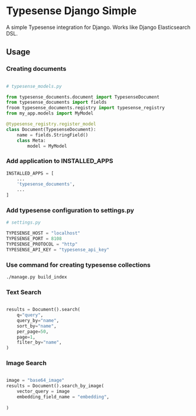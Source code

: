 # Typesense Django Simple

A simple Typesense integration for Django. Works like Django Elasticsearch DSL.

## Usage


### Creating documents

```python

# typesense_models.py

from typesense_documents.document import TypesenseDocument
from typesense_documents import fields
froom typesense_documents.registry import typesense_registry
from my_app.models import MyModel

@typesense_registry.register_model
class Document(TypesenseDocument):
    name = fields.StringField()
    class Meta: 
        model = MyModel
```

### Add application to INSTALLED_APPS

```python
INSTALLED_APPS = [
    ...
    'typesense_documents',
    ...
]
```
### Add typesense configuration to settings.py

```python
# settings.py

TYPESENSE_HOST = "localhost"
TYPESENSE_PORT = 8108
TYPESENSE_PROTOCOL = "http"
TYPESENSE_API_KEY = "typesense_api_key"
```

### Use command for creating typesense collections

```bash
./manage.py build_index
```

### Text Search

```python    

results = Document().search(
    q="query",
    query_by="name",
    sort_by="name",
    per_page=50,
    page=1,
    filter_by="name",
)
```

### Image Search

```python    

image = "base64_image"
results = Document().search_by_image(
    vector_query = image
    embedding_field_name = "embedding",
    
)
